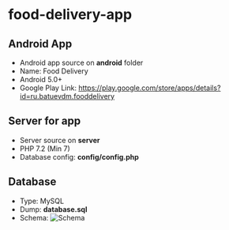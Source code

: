 # food-delivery-app

## Android App
* Android app source on **android** folder
* Name: Food Delivery
* Android 5.0+
* Google Play Link: https://play.google.com/store/apps/details?id=ru.batuevdm.fooddelivery

## Server for app
* Server source on **server**
* PHP 7.2 (Min 7)
* Database config: **config/config.php**

## Database
* Type: MySQL
* Dump: **database.sql**
* Schema: ![Schema](https://i.imgur.com/vtGYGLx.jpg)